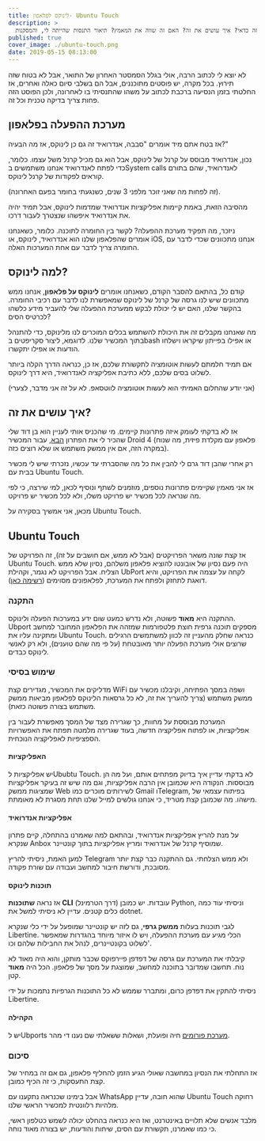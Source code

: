 ```yaml
---
title: לינוקס לפלאפון- Ubuntu Touch
description: >
  להריץ לינוקס אמיתי על הפלאפון. מה זה אומר? למה זה כדאי? איך עושים את זה? האם זה שווה את המאמץ? תיאור התנסות שהייתה לי, והמסקנות.
published: true
cover_image: ./ubuntu-touch.png
date: 2019-05-15 08:13:00
---
```



לא יוצא לי לכתוב הרבה, אולי בגלל הסמסטר האחרון של התואר, אבל לא בטוח שזה תירוץ. בכל מקרה, יש פוסטים מתוכננים, אבל הם בשלבי סיום כאלה ואחרים, אז החלטתי בזמן הנסיעה ברכבת לכתוב על משהו שהתנסיתי בו לאחרונה, ולכן הפוסט הזה פחות צריך בדיקה טכנית וכל זה.

## מערכת ההפעלה בפלאפון

אז בטח אתם מיד אומרים "סבבה, אנדרואיד זה גם כן לינוקס, אז מה הבעיה?"

נכון, אנדרואיד מבוסס על קרנל של לינוקס, אבל הוא גם מכיל קרנל משל עצמו. כלומר, כדי לפתח לאנדרואיד אנחנו משתמשים בSystem calls לאנדרואיד, שהם בתורם קוראים לפקודות של קרנל לינוקס.

(זה לפחות מה שאני זוכר מלפני 3 שנים, כשנגעתי בחומר בפעם האחרונה).

מהסיבה הזאת, באמת קיימות אפליקציות אנדרואיד שמדמות לינוקס, אבל תמיד יהיה את אנדרואיד איפשהו שנצטרך לעבור דרכו.

ניזכר, מה תפקיד מערכת ההפעלה? לקשר בין החומרה לתוכנה. כלומר, כשאנחנו אומרים שהפלאפון שלנו הוא אנדרואיד, לינוקס, או iOS, אנחנו מתכוונים שכדי לדבר עם החומרה צריך לדבר עם אחת המערכות האלה.

## למה לינוקס?

קודם כל, בהתאם להסבר הקודם, כשאנחנו אומרים **לינוקס על פלאפון**, אנחנו ממש מתכוונים שיש לנו גרסה של קרנל של לינוקס שמאפשרת לנו לדבר עם רכיבי החומרה. בהקשר שלנו, האם יש לי יכולת לבקש ממערכת ההפעלה שלי להעביר מידע כלשהו לכרטיס הסים?

מה שאנחנו מקבלים זה את היכולת להשתמש בכלים המוכרים לנו מלינוקס, כדי להתנהל בתוך המכשיר שלנו. לדוגמא, ליצור סקריפטים בbash או אפילו בפייתון שיקראו וישלחו הודעות או אפילו יתקשרו.

אם תמיד חלמתם לעשות אוטומציה לתקשורת שלכם, אז כן, כנראה הדרך הקלה ביותר לשלוט בסים שלכם, ללא כתיבת אפליקציה לאנדרואיד, היא דרך לינוקס.

(אני יודע שהחלום האמיתי הוא לעשות אוטומציה לווטסאפ. לא על זה אני מדבר, לצערי)

## איך עושים את זה?

אז לא בדקתי לעומק איזה פתרונות קיימים. מי שהכניס אותי לעניין הוא בן דוד שלי שהכיר לי את הפתרון [הבא](https://guidelinuxphone.wordpress.com/), עבור המכשיר Droid 4 (פלאפון עם מקלדת פיזית, מה שנוח במקרה הזה, אם אין ממשק משתמש או שלא רוצים כזה).

רק אחרי שהבן דוד גרם לי להבין את כל מה שהסברתי עד עכשיו, נזכרתי שיש לי מכשיר בבית עם Ubuntu Touch.

אז אני מאמין שקיימים פתרונות נוספים, מוזמנים לשתף ונוסיף לכאן, למי שירצה, כי לפי מה שנראה לכל מכשיר יש פרויקט משלו, ולא לכל מכשיר יש פרויקט.

מכאן, אני אמשיך בסקירה על Ubuntu Touch.

## Ubuntu Touch

אז קצת שונה משאר הפרויקטים (אבל לא ממש, אם חושבים על זה), זה הפרויקט של Ubuntu Touch. היה פעם נסיון של אובונטו להוציא פלאפון משלהם, נסיון שלא ממש הצליח. אבל הפרויקט לא נגמר, וקהילת UbPort לקחה על עצמה את הפרויקט, והיא דואגת לתחזק ולפתח את המערכת, לפלאפונים מסוימים ([רשימה כאן](https://ubports.com/devices/promoted-devices)).

### התקנה

ההתקנה היא **מאוד** פשוטה, ולא נדרש כמעט שום ידע במערכות הפעלה ולינוקס. Ubport מספקים תוכנה גרפית חוצת פלטפורמות שמזהה את הפלאפון המחובר למחשב ומתקינה עליו את Ubuntu Touch. כנראה שחלק מהעניין זה לכוון למשתמשים הרגילים שרוצים אולי מערכת הפעלה יותר מאובטחת (על פי מה שהם טוענים), ולא רק לאנשי לינוקס כבדים.

### שימוש בסיסי

מדליקים את המכשיר, מגדירים קצת WiFi ושפה במסך הפתיחה, וקיבלנו מכשיר עם ממשק משתמש (צריך להעריך את זה, לא כל גרסאות הלינוקס לפלאפון מביאות ממשק משתמש בצורה פשוטה כזאת).

המערכת מבוססת על מחוות, כך שגרירה מצד של המסך מאפשרת לעבור בין אפליקציות, או לפתוח אפליקציה חדשה, בעוד שגרירה מלמטה תפתח את האפשרויות הספציפיות לאפליקציה הנוכחית.

#### האפליקציות

יש אפליקציות לUbubtu Touch. לא בדקתי עדיין איך בדיוק מפתחים אותם, ועל מה הן מבוססות. הנקודה היא שכמובן אין הרבה אפליקציות, וגם מה שיש זה בעיקר אפליקציות שמציגות ממשק Web לשירותים מוכרים כמו Gmail וTelegram, בפיתוח עצמאי של מישהו. מה שכמובן קצת מטריד, כי אנחנו גולשים למייל שלנו תחת מסגרת לא מאומתת.

#### אפליקציות אנדרואיד

על מנת להריץ אפליקציות אנדרואיד, ובהתאם למה שאמרנו בהתחלה, קיים פתרון שנקרא Anbox שמוסיף קרנל של אנדרואיד ומריץ אפליקציות בתוך קונטיינר.

למען האמת, ניסיתי להריץ Telegram ולא ממש הצלחתי. גם ההתקנה כבר קצת יותר מסובכת, ודורשת חיבור למחשב ועבודה עם שורת פקודה.

#### תוכנות לינוקס

אז נראה **שתוכנות CLI** (דרך הטרמינל) עובדות. יש כמובן Python, וניסיתי עוד כמה כלים קטנים. עדיין לא ניסיתי למשל את dotnet.

לגבי תוכנות בעלות **ממשק גרפי**, גם לזה יש קונטיינר שמופעל על ידי כלי שנקרא Libertine. הכלי מגיע עם מערכת ההפעלה, ויש לו איזור מיוחד בהגדרות שמאפשר לשלוט בקונטיינרים, לנהל את החבילות שלהם וכו'.

קיבלתי את המערכת עם גרסה של דפדפן פיירפוקס שכבר מותקן, והוא היה מאוד לא נוח. תחשבו שמדובר בתוכנה למחשב, שמוצגת על מסך של פלאפון. הכל היה **מאוד** קטן.

ניסיתי להתקין את דפדפן כרום, ומתברר שממש לא כל התוכנות הגרפיות נתמכות על ידי Libertine.

#### הקהילה

יש לUbports [מערכת פורומים](https://forums.ubports.com/) חיה ופועלת, ושאלות ששאלתי שם נענו די מהר.

### סיכום

אז התחלתי את הנסיון במחשבה שאולי הגיע הזמן להחליף פלאפון, גם אם זה במחיר של קצת התעסקות, כי זה הכיף כמובן.

אבל בימינו שכנראה נתקענו עם WhatsApp שהוא חובה, עדיין Ubuntu Touch רחוקה מלהיות רלוונטית למכשיר הראשי שלנו.

מלבד אנשים שלא תלויים באינטרנט, ואז היא כנראה בהחלט יכולה לשמש כטלפון ראשי, כי כמו שאמרנו, תקשורת עם הסים, שיחות והודעות, יש בצורה מאוד נוחה.